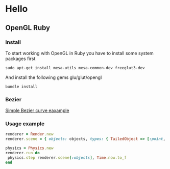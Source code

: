 # Hello
## OpenGL Ruby
### Install
To start working with OpenGL in Ruby you have to install some system packages first

    sudo apt-get install mesa-utils mesa-common-dev freeglut3-dev

And install the following gems glu/glut/opengl

    bundle install

### Bezier
[Simple Bezier curve eaxample](bezier.md)

### Usage example

 ```ruby
renderer = Render.new
renderer.scene = { objects: objects, types: { TailedObject => [:point, :path] } }

physics = Physics.new
renderer.run do
  physics.step renderer.scene[:objects], Time.now.to_f
end
 ```
 